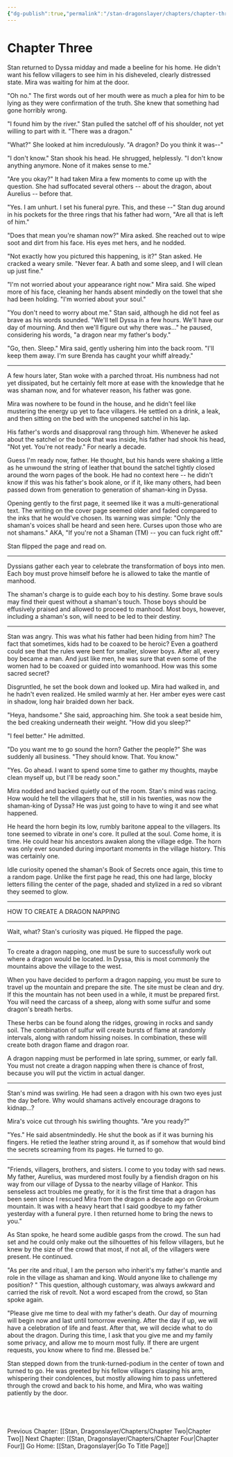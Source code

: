 ```yaml
---
{"dg-publish":true,"permalink":"/stan-dragonslayer/chapters/chapter-three/"}
---
```


# Chapter Three

Stan returned to Dyssa midday and made a beeline for his home. He didn't want his fellow villagers to see him in his disheveled, clearly distressed state. Mira was waiting for him at the door.

"Oh no." The first words out of her mouth were as much a plea for him to be lying as they were confirmation of the truth. She knew that something had gone horribly wrong.

"I found him by the river." Stan pulled the satchel off of his shoulder, not yet willing to part with it. "There was a dragon."

"What?" She looked at him incredulously. "A dragon? Do you think it was--"

"I don't know." Stan shook his head. He shrugged, helplessly. "I don't know anything anymore. None of it makes sense to me."

"Are you okay?" It had taken Mira a few moments to come up with the question. She had suffocated several others -- about the dragon, about Aurelius -- before that.

"Yes. I am unhurt. I set his funeral pyre. This, and these --" Stan dug around in his pockets for the three rings that his father had worn, "Are all that is left of him."

"Does that mean you're shaman now?" Mira asked. She reached out to wipe soot and dirt from his face. His eyes met hers, and he nodded.

"Not exactly how you pictured this happening, is it?" Stan asked. He cracked a weary smile. "Never fear. A bath and some sleep, and I will clean up just fine."

"I'm not worried about your appearance right now." Mira said. She wiped more of his face, cleaning her hands absent mindedly on the towel that she had been holding. "I'm worried about your soul."

"You don't need to worry about me." Stan said, although he did not feel as brave as his words sounded. "We'll tell Dyssa in a few hours. We'll have our day of mourning. And then we'll figure out why there was…" he paused, considering his words, "a dragon near my father's body." 

"Go, then. Sleep." Mira said, gently ushering him into the back room. "I'll keep them away. I'm sure Brenda has caught your whiff already."

---

A few hours later, Stan woke with a parched throat. His numbness had not yet dissipated, but he certainly felt more at ease with the knowledge that he was shaman now, and for whatever reason, his father was gone. 

Mira was nowhere to be found in the house, and he didn't feel like mustering the energy up yet to face villagers. He settled on a drink, a leak, and then sitting on the bed with the unopened satchel in his lap.

His father's words and disapproval rang through him. Whenever he asked about the satchel or the book that was inside, his father had shook his head, "Not yet. You're not ready." For nearly a decade.

Guess I'm ready now, father. He thought, but his hands were shaking a little as he unwound the string of leather that bound the satchel tightly closed around the worn pages of the book. He had no context here -- he didn't know if this was his father's book alone, or if it, like many others, had been passed down from generation to generation of shaman-king in Dyssa.

Opening gently to the first page, it seemed like it was a multi-generational text. The writing on the cover page seemed older and faded compared to the inks that he would've chosen. Its warning was simple: "Only the shaman's voices shall be heard and seen here. Curses upon those who are not shamans." AKA, "If you're not a Shaman (TM) -- you can fuck right off."

Stan flipped the page and read on.

----

Dyssians gather each year to celebrate the transformation of boys into men. Each boy must prove himself before he is allowed to take the mantle of manhood.

The shaman's charge is to guide each boy to his destiny. Some brave souls may find their quest without a shaman's touch. Those boys should be effusively praised and allowed to proceed to manhood. Most boys, however, including a shaman's son, will need to be led to their destiny.

----

Stan was angry. This was what his father had been hiding from him? The fact that sometimes, kids had to be coaxed to be heroic? Even a goatherd could see that the rules were bent for smaller, slower boys. After all, every boy became a man. And just like men, he was sure that even some of the women had to be coaxed or guided into womanhood. How was this some sacred secret?

Disgruntled, he set the book down and looked up. Mira had walked in, and he hadn't even realized. He smiled warmly at her. Her amber eyes were cast in shadow, long hair braided down her back.

"Heya, handsome." She said, approaching him. She took a seat beside him, the bed creaking underneath their weight. "How did you sleep?"

"I feel better." He admitted. 

"Do you want me to go sound the horn? Gather the people?" She was suddenly all business. "They should know. That. You know."

"Yes. Go ahead. I want to spend some time to gather my thoughts, maybe clean myself up, but I'll be ready soon."

Mira nodded and backed quietly out of the room. Stan's mind was racing. How would he tell the villagers that he, still in his twenties, was now the shaman-king of Dyssa? He was just going to have to wing it and see what happened. 

He heard the horn begin its low, rumbly baritone appeal to the villagers. Its tone seemed to vibrate in one's core. It pulled at the soul. Come home, it is time. He could hear his ancestors awaken along the village edge. The horn was only ever sounded during important moments in the village history. This was certainly one.

Idle curiosity opened the shaman's Book of Secrets once again, this time to a random page. Unlike the first page he read, this one had large, blocky letters filling the center of the page, shaded and stylized in a red so vibrant they seemed to glow. 

---

HOW TO CREATE A DRAGON NAPPING

---

Wait, what? Stan's curiosity was piqued. He flipped the page. 

---

To create a dragon napping, one must be sure to successfully work out where a dragon would be located. In Dyssa, this is most commonly the mountains above the village to the west. 

When you have decided to perform a dragon napping, you must be sure to travel up the mountain and prepare the site. The site must be clean and dry. If this the mountain has not been used in a while, it must be prepared first. You will need the carcass of a sheep, along with some sulfur and some dragon's breath herbs. 

These herbs can be found along the ridges, growing in rocks and sandy soil. The combination of sulfur will create bursts of flame at randomly intervals, along with random hissing noises. In combination, these will create both dragon flame and dragon roar.

A dragon napping must be performed in late spring, summer, or early fall. You must not create a dragon napping when there is chance of frost, because you will put the victim in actual danger. 

---

Stan's mind was swirling. He had seen a dragon with his own two eyes just the day before. Why would shamans actively encourage dragons to kidnap…? 

Mira's voice cut through his swirling thoughts. "Are you ready?"

"Yes." He said absentmindedly. He shut the book as if it was burning his fingers. He retied the leather string around it, as if somehow that would bind the secrets screaming from its pages. He turned to go.

---

"Friends, villagers, brothers, and sisters. I come to you today with sad news. My father, Aurelius, was murdered most foully by a fiendish dragon on his way from our village of Dyssa to the nearby village of Hankor. This senseless act troubles me greatly, for it is the first time that a dragon has been seen since I rescued Mira from the dragon a decade ago on Grokum mountain. It was with a heavy heart that I said goodbye to my father yesterday with a funeral pyre. I then returned home to bring the news to you." 

As Stan spoke, he heard some audible gasps from the crowd. The sun had set and he could only make out the silhouettes of his fellow villagers, but he knew by the size of the crowd that most, if not all, of the villagers were present. He continued. 

"As per rite and ritual, I am the person who inherit's my father's mantle and role in the village as shaman and king. Would anyone like to challenge my position? " This question, although customary, was always awkward and carried the risk of revolt. Not a word escaped from the crowd, so Stan spoke again. 

"Please give me time to deal with my father's death. Our day of mourning will begin now and last until tomorrow evening. After the day if up, we will have a celebration of life and feast. After that, we will decide what to do about the dragon. During this time, I ask that you give me and my family some privacy, and allow me to mourn most fully. If there are urgent requests, you know where to find me. Blessed be." 

Stan stepped down from the trunk-turned-podium in the center of town and turned to go. He was greeted by his fellow villagers clasping his arm, whispering their condolences, but mostly allowing him to pass unfettered through the crowd and back to his home, and Mira, who was waiting patiently by the door.



  
---
Previous Chapter: [[Stan, Dragonslayer/Chapters/Chapter Two\|Chapter Two]]
Next Chapter: [[Stan, Dragonslayer/Chapters/Chapter Four\|Chapter Four]]
Go Home: [[Stan, Dragonslayer\|Go To Title Page]]


